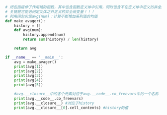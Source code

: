 
<BlogInfo id="802" title="3.闭包" author="白日梦想猿" pv=0 read_times=0 pre_cost_time="0分28秒" category="函数装饰器和闭包" tag_list="['函数装饰器和闭包']" create_time="2022.03.11 20:39:03" update_time="2022.03.22 17:26:45" />

```python
# 闭包指延伸了作用域的函数，其中包含函数定义体中引用，同时包含不在定义体中定义的非全局变量。
# 关键是它能访问定义体之外定义的非全局变量！！！
# 利用闭包实现avg(num)：计算不断增加系列值的均值
def make_avager():
    history = []
    def avg(num):
        history.append(num)
        return sum(history) / len(history)

    return avg

if __name__ == '__main__':
    avg = make_avager()
    print(avg(1))
    print(avg(2))
    print(avg(3))
    print(avg(4))
    print(avg(5))

    #avg.__closure__中的各个元素对应于avg.__code__.co_freevars中的一个名称
    print(avg.__code__.co_freevars)
    print(avg.__closure__) #对应于history
    print(avg.__closure__[0].cell_contents) #history的值
```
